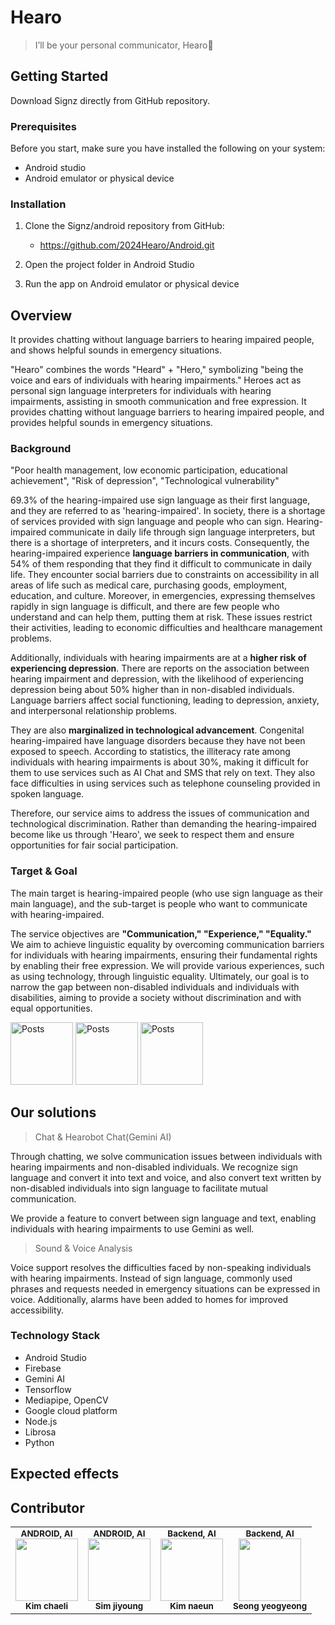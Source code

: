 # Hearo
>I’ll be your personal communicator, Hearo🦻


Getting Started
--
Download Signz directly from GitHub repository. 

### Prerequisites
Before you start, make sure you have installed the following on your system:

- Android studio
- Android emulator or physical device

### Installation
1. Clone the Signz/android repository from GitHub:
    - https://github.com/2024Hearo/Android.git

2. Open the project folder in Android Studio

3. Run the app on Android emulator or physical device




Overview
---
It provides chatting without language barriers to hearing impaired people, and shows helpful sounds in emergency situations.

 "Hearo" combines the words "Heard" + "Hero," symbolizing "being the voice and ears of individuals with hearing impairments." Heroes act as personal sign language interpreters for individuals with hearing impairments, assisting in smooth communication and free expression. It provides chatting without language barriers to hearing impaired people, and provides helpful sounds in emergency situations.
 
### Background
"Poor health management, low economic participation, educational achievement", "Risk of depression", "Technological vulnerability"

 69.3% of the hearing-impaired use sign language as their first language, and they are referred to as 'hearing-impaired'. In society, there is a shortage of services provided with sign language and people who can sign. Hearing-impaired communicate in daily life through sign language interpreters, but there is a shortage of interpreters, and it incurs costs. Consequently, the hearing-impaired experience **language barriers in communication**, with 54% of them responding that they find it difficult to communicate in daily life. They encounter social barriers due to constraints on accessibility in all areas of life such as medical care, purchasing goods, employment, education, and culture. Moreover, in emergencies, expressing themselves rapidly in sign language is difficult, and there are few people who understand and can help them, putting them at risk. These issues restrict their activities, leading to economic difficulties and healthcare management problems.

 Additionally, individuals with hearing impairments are at a **higher risk of experiencing depression**. There are reports on the association between hearing impairment and depression, with the likelihood of experiencing depression being about 50% higher than in non-disabled individuals. Language barriers affect social functioning, leading to depression, anxiety, and interpersonal relationship problems.

 They are also **marginalized in technological advancement**. Congenital hearing-impaired have language disorders because they have not been exposed to speech. According to statistics, the illiteracy rate among individuals with hearing impairments is about 30%, making it difficult for them to use services such as AI Chat and SMS that rely on text. They also face difficulties in using services such as telephone counseling provided in spoken language.

 Therefore, our service aims to address the issues of communication and technological discrimination. Rather than demanding the hearing-impaired become like us through 'Hearo', we seek to respect them and ensure opportunities for fair social participation.

 ### Target & Goal
 The main target is hearing-impaired people (who use sign language as their main language), and the sub-target is people who want to communicate with hearing-impaired.

 The service objectives are **"Communication," "Experience," "Equality."** We aim to achieve linguistic equality by overcoming communication barriers for individuals with hearing impairments, ensuring their fundamental rights by enabling their free expression. We will provide various experiences, such as using technology, through linguistic equality. Ultimately, our goal is to narrow the gap between non-disabled individuals and individuals with disabilities, aiming to provide a society without discrimination and with equal opportunities.

<div display:"flex">
  <img src="https://github.com/2024Hearo/.github/assets/100350128/af41ba2f-d26a-48f7-b30f-991f502fdd2a" alt="Posts" width="100" height="100">
  <img src="https://github.com/2024Hearo/.github/assets/100350128/d2149f84-0e26-43af-af8a-43b20fbf4e6e" alt="Posts" width="100" height="100">
  <img src="https://github.com/2024Hearo/.github/assets/100350128/42c16d5f-d1d8-49a5-a182-6f0a0d95220d" alt="Posts" width="100" height="100">
</div>


Our solutions
---
> Chat & Hearobot Chat(Gemini AI)

Through chatting, we solve communication issues between individuals with hearing impairments and non-disabled individuals. We recognize sign language and convert it into text and voice, and also convert text written by non-disabled individuals into sign language to facilitate mutual communication.

 We provide a feature to convert between sign language and text, enabling individuals with hearing impairments to use Gemini as well.

> Sound & Voice Analysis

 Voice support resolves the difficulties faced by non-speaking individuals with hearing impairments. Instead of sign language, commonly used phrases and requests needed in emergency situations can be expressed in voice. Additionally, alarms have been added to homes for improved accessibility.

### **Technology Stack**
- Android Studio
- Firebase
- Gemini AI
- Tensorflow
- Mediapipe, OpenCV
- Google cloud platform
- Node.js
- Librosa
- Python


Expected effects
---


Contributor
---
<table>
  <tr>
    <td align="center"><sub><b>ANDROID, AI</b></sub><br /><img src="https://user-images.githubusercontent.com/100350128/229155435-d6aef346-bf0d-4b4f-861d-b944db8778af.png" width="100px;" alt=""/><br /><sub><b>Kim chaeli</b></sub><br /></td>
    <td align="center"><sub><b>ANDROID, AI</b></sub><br /><img src="" width="100px;" alt=""/><br /><sub><b>Sim jiyoung</b></sub><br /></td>
    <td align="center"><sub><b>Backend, AI</b></sub><br /><img src="" width="100px;" alt=""/><br /><sub><b>Kim naeun</b></sub><br /></td>
    <td align="center"><sub><b>Backend, AI</b></sub><br /><img src="" width="100px;" alt=""/><br /><sub><b>Seong yeogyeong</b></sub><br /></td>
    </tr>
</table>
